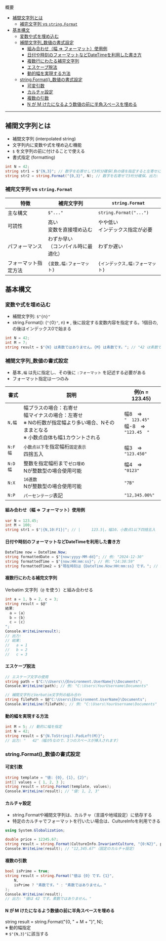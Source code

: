 概要
* [補間文字列とは](#補間文字列とは)
    * [補完文字列 vs `string.Format`](#補完文字列-vs-stringformat)
* [基本構文](#基本構文)
    * [変数や式を埋め込む](#変数や式を埋め込む)
    * [補間文字列_数値の書式設定](#補間文字列_数値の書式設定)
        * [組み合わせ（幅 ⇒ フォーマット）使用例](#組み合わせ幅--フォーマット使用例)
        * [日付や時刻のフォーマットなどDateTimeを利用した書き方](#日付や時刻のフォーマットなどdatetimeを利用した書き方)
        * [複数行にわたる補完文字列](#複数行にわたる補完文字列)
        * [エスケープ脱法](#エスケープ脱法)
        * [動的幅を実現する方法](#動的幅を実現する方法)
    * [string.Format()_数値の書式設定](#stringformat_数値の書式設定)
        * [可変引数](#可変引数)
        * [カルチャ設定](#カルチャ設定)
        * [複数の引数](#複数の引数)
        * [N が M けたになるよう数値の前に半角スペースを埋める](#n-が-m-けたになるよう数値の前に半角スペースを埋める)

***************************************************************************
## 補間文字列とは
* 補間文字列 (interpolated string)
* 文字列内に変数や式を埋め込む機能
* `$` を文字列の前に付けることで使える
* 書式指定 (formatting)

```C#
int N = 42;
string str1 = $"{N,3}"; // 数字を右寄せして3桁分確保(負の値を指定すると左寄せになる)出力: " 42"
string str2 = string.Format("{0,3}", N); // 数字を右寄せで3桁分確保。出力: " 42"
```

### 補完文字列 vs `string.Format`
| 特徴 | 補完文字列 | `string.Format` |
| --- | --- | --- |
| 主な構文 | `$"..."` | `string.Format("...")` |
| 可読性 | 高い<br>変数を直接埋め込む | やや低い<br>インデックス指定が必要 |
| パフォーマンス | わずか早い<br>（コンパイル時に最適化） | わずか遅い |
| フォーマット指定方法 | `{変数,幅:フォーマット}` | `{インデックス,幅:フォーマット}` |

## 基本構文

### 変数や式を埋め込む
* 補間文字列: `$"{`n`}"`
* string.Format(): (`"{`0`}"`, n) ※ , 後に設定する変数内容を指定する。1個目の,の後はインデックス0で始まる

```C#
int N = 42;
int M = 7;
string result = $"{N} は素数ではありません。{M} は素数です。"; // "42 は素数ではありません。7 は素数です。"
```

### 補間文字列_数値の書式設定
* 基本`,幅` は先に指定し、その後に `:フォーマット` を記述する必要がある
* フォーマット指定は一つのみ

| 書式 | 説明 | 例(n = 123.45) |
| --- | --- | --- |
| `N,幅` | 幅プラスの場合：右寄せ<br>幅マイナスの場合：左寄せ<br>※ Nの桁数が指定幅より多い場合、Nそのままとなる<br>※ 小数点自体も幅1カウントされる | 幅8　⇒　<br>`"  123.45"`<br>幅-8　⇒　<br>`"123.45  "` |
| `N:F幅` | `小数点以下`を指定幅桁`固定表示`<br>四捨五入 | 幅3　⇒　<br>`"123.450"` |
| `N:D幅` | 整数を指定幅桁まで`ゼロ埋め`<br>Nが整数型の場合使用可能 | 幅4　⇒　<br>`"0123"` |
| `N:X` | `16進数`<br>Nが整数型の場合使用可能 | `"7B"` |
| `N:P` | `パーセンテージ`表記 | `"12,345.00%"` |

#### 組み合わせ（幅 ⇒ フォーマット）使用例
```C#
var N = 123.45;
int M = 100;
string str1 = $"|{N,10:F1}|"; // |     123.5|。幅10、小数点1以下四捨五入
```

#### 日付や時刻のフォーマットなどDateTimeを利用した書き方
```C#
DateTime now = DateTime.Now;
string formattedDate = $"{now:yyyy-MM-dd}"; // 例: "2024-12-30"
string formattedTime = $"{now:HH:mm:ss}"; // 例: "14:30:59"
string formattedTime2 = $"現在時刻は {DateTime.Now:HH:mm:ss} です。"; // 例: "現在時刻は 14:30:59 です。"
```

#### 複数行にわたる補完文字列
Verbatim 文字列（`@` を使う）と組み合わせる
```C#
int a = 1, b = 2, c = 3;
string result = $@"
結果:
  a = {a}
  b = {b}
  c = {c}
";
Console.WriteLineresult);
// 出力:
// 結果:
//   a = 1
//   b = 2
//   c = 3
```

#### エスケープ脱法
```C#
// エスケープ文字の使用
string path = $"C:\\Users\\{Environment.UserName}\\Documents";
Console.WriteLine(path); // 例: "C:\Users\YourUsername\Documents"

// 補間文字列とVerbatim文字列の組み合わ
string filePath = $@"C:\Users\{Environment.UserName}\Documents";
Console.WriteLine(filePath); // 例: "C:\Users\YourUsername\Documents"
```

#### 動的幅を実現する方法
```C#
int M = 5; // 動的に幅を指定
int N = 42;
string result = $"{N.ToString().PadLeft(M)}";
// 出力: "   42"（幅が5なので、3つのスペースが挿入されます）
```

### string.Format()_数値の書式設定

#### 可変引数
```C#
string template = "値: {0}, {1}, {2}";
int[] values = { 1, 2, 3 };
string result = string.Format(template, values);
Console.WriteLine(result); // "値: 1, 2, 3"
```

#### カルチャ設定
* string.Formatや補間文字列は、カルチャ（言語や地域設定）に依存する  
* 特定のカルチャでフォーマットを行いたい場合は、CultureInfoを利用できる

```C#
using System.Globalization;

double price = 12345.67;
string result = string.Format(CultureInfo.InvariantCulture, "{0:N2}", price);
Console.WriteLine(result); // "12,345.67"（固定のカルチャ設定）
```

#### 複数の引数
```C#
bool isPrime = true;
string result = string.Format("値は {0} です。{1}",
    N,
    isPrime ? "素数です。" : "素数ではありません。"
);
Console.WriteLine(result);
// 出力: "値は 42 です。素数ではありません。"
```

#### N が M けたになるよう数値の前に半角スペースを埋める
string result = string.Format("{0, " + M + "}", N);  
※ 動的幅指定  
※ `$"{N,3}"`に該当する
